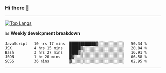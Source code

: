 ### Hi there 👋

-------
[![Top Langs](https://github-readme-stats.vercel.app/api/top-langs/?username=ashish-r)](https://github.com/anuraghazra/github-readme-stats)

📊 **Weekly development breakdown**
<!--START_SECTION:waka-->
```text
JavaScript   10 hrs 17 mins  ████████████▓░░░░░░░░░░░░   50.34 % 
JSX          4 hrs 15 mins   █████▒░░░░░░░░░░░░░░░░░░░   20.84 % 
Bash         3 hrs 27 mins   ████▒░░░░░░░░░░░░░░░░░░░░   16.91 % 
JSON         1 hr 20 mins    █▓░░░░░░░░░░░░░░░░░░░░░░░   06.58 % 
SCSS         36 mins         ▓░░░░░░░░░░░░░░░░░░░░░░░░   02.95 % 
```
<!--END_SECTION:waka-->
-------

<!--
**ashish-r/ashish-r** is a ✨ _special_ ✨ repository because its `README.md` (this file) appears on your GitHub profile.

Here are some ideas to get you started:

- 🔭 I’m currently working on ...
- 🌱 I’m currently learning ...
- 👯 I’m looking to collaborate on ...
- 🤔 I’m looking for help with ...
- 💬 Ask me about ...
- 📫 How to reach me: ...
- 😄 Pronouns: ...
- ⚡ Fun fact: ...
-->
